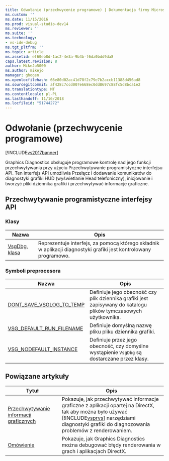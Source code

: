 ```yaml
---
title: Odwołanie (przechwycenie programowe) | Dokumentacja firmy Microsoft
ms.custom: ''
ms.date: 11/15/2016
ms.prod: visual-studio-dev14
ms.reviewer: ''
ms.suite: ''
ms.technology:
- vs-ide-debug
ms.tgt_pltfrm: ''
ms.topic: article
ms.assetid: ef60eb8d-1ac2-4e3a-9b4b-f6da0bdd9da8
caps.latest.revision: 8
author: MikeJo5000
ms.author: mikejo
manager: ghogen
ms.openlocfilehash: 66e80d02ac41d78f2c79e7b2accb11388d456ad8
ms.sourcegitcommit: af428c7ccd007e668ec0dd8697c88fc5d8bca1e2
ms.translationtype: MT
ms.contentlocale: pl-PL
ms.lasthandoff: 11/16/2018
ms.locfileid: "51744272"
---
```

# <a name="reference-programmatic-capture"></a>Odwołanie (przechwycenie programowe)
[!INCLUDE[vs2017banner](../includes/vs2017banner.md)]

Graphics Diagnostics obsługuje programowe kontrolę nad jego funkcji przechwytywania przy użyciu Przechwytywanie programistyczne interfejsu API. Ten interfejs API umożliwia Przełącz i dodawanie komunikatów do diagnostyki grafiki HUD (wyświetlanie Head telefoniczny), inicjowanie i tworzyć pliki dziennika grafiki i przechwytywać informacje graficzne.  
  
## <a name="programmatic-capture-apis"></a>Przechwytywanie programistyczne interfejsy API  
  
### <a name="classes"></a>Klasy  
  
|Nazwa|Opis|  
|----------|-----------------|  
|[VsgDbg, klasa](../debugger/vsgdbg-class.md)|Reprezentuje interfejs, za pomocą którego składnik w aplikacji diagnostyki grafiki jest kontrolowany programowo.|  
  
### <a name="preprocessor-symbols"></a>Symboli preprocesora  
  
|Nazwa|Opis|  
|----------|-----------------|  
|[DONT_SAVE_VSGLOG_TO_TEMP](../debugger/dont-save-vsglog-to-temp.md)|Definiuje jego obecność czy plik dziennika grafiki jest zapisywany do katalogu plików tymczasowych użytkownika.|  
|[VSG_DEFAULT_RUN_FILENAME](../debugger/vsg-default-run-filename.md)|Definiuje domyślną nazwę pliku pliku dziennika grafiki.|  
|[VSG_NODEFAULT_INSTANCE](../debugger/vsg-nodefault-instance.md)|Definiuje przez jego obecność, czy domyślne wystąpienie `VsgDbg` są dostarczane przez klasy.|  
  
## <a name="related-articles"></a>Powiązane artykuły  
  
|Tytuł|Opis|  
|-----------|-----------------|  
|[Przechwytywanie informacji graficznych](../debugger/capturing-graphics-information.md)|Pokazuje, jak przechwytywać informacje graficzne z aplikacji opartej na DirectX, tak aby można było używać [!INCLUDE[vsprvs](../includes/vsprvs-md.md)] narzędziami diagnostyki grafiki do diagnozowania problemów z renderowaniem.|  
|[Omówienie](../debugger/overview-of-visual-studio-graphics-diagnostics.md)|Pokazuje, jak Graphics Diagnostics można debugować błędy renderowania w grach i aplikacjach DirectX.|



